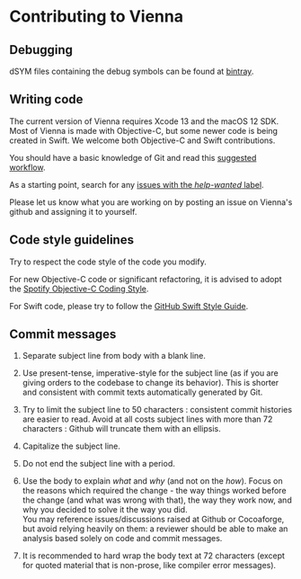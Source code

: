 # Contributing to Vienna

## Debugging

dSYM files containing the debug symbols can be found at [bintray](https://bintray.com/viennarss/vienna-rss/vienna-rss/).

## Writing code

The current version of Vienna requires Xcode 13 and the macOS 12 SDK. Most of Vienna is made with Objective-C, but some newer code is being created in Swift. We welcome both Objective-C and Swift contributions.

You should have a basic knowledge of Git and read this [suggested workflow](https://github.com/ViennaRSS/vienna-rss/wiki/Good-manners-with-Git).

As a starting point, search for any [issues with the *help-wanted* label](https://github.com/ViennaRSS/vienna-rss/labels/help%20wanted).

Please let us know what you are working on by posting an issue on Vienna's github and assigning it to yourself.

## Code style guidelines

Try to respect the code style of the code you modify. 

For new Objective-C code or significant refactoring, it is advised to adopt the [Spotify Objective-C Coding Style](https://github.com/spotify/ios-style).

For Swift code, please try to follow the [GitHub Swift Style Guide](https://github.com/github/swift-style-guide).

## Commit messages

1. Separate subject line from body with a blank line.

2. Use present-tense, imperative-style for the subject line (as if you are giving orders to the codebase to change its behavior). This is shorter and consistent with commit texts automatically generated by Git.

3. Try to limit the subject line to 50 characters : consistent commit histories are easier to read. Avoid at all costs subject lines with more than 72 characters : Github will truncate them with an ellipsis.

4. Capitalize the subject line.

5. Do not end the subject line with a period.

6. Use the body to explain _what_ and _why_ (and not on the _how_). Focus on the reasons which required the change - the way things worked before the change (and what was wrong with that), the way they work now, and why you decided to solve it the way you did.  
You may reference issues/discussions raised at Github or Cocoaforge, but avoid relying heavily on them: a reviewer should be able to make an analysis based solely on code and commit messages.

7. It is recommended to hard wrap the body text at 72 characters (except for quoted material that is non-prose, like compiler error messages).
